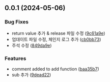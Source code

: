 ## 0.0.1 (2024-05-06)


### Bug Fixes

* return value 추가 & release 파일 수정 ([9c61a9e](https://github.com/lyhlg/release-note/commit/9c61a9e9b3467e22effabec92471df09ed351102))
* 업데이트 파일 수정, 체인지 로그 추가 ([cb0bb73](https://github.com/lyhlg/release-note/commit/cb0bb73f6491e3dd7f2ec6509d1ae26d719287a5))
* 주석 수정 ([849da9e](https://github.com/lyhlg/release-note/commit/849da9e3aa26a25c2e2dd31f5d6d9797fbd60857))


### Features

* comment added to add function ([baa35b7](https://github.com/lyhlg/release-note/commit/baa35b75b581bb6ba860ad32f824d9606d1359d1))
* sub 추가 ([9dead22](https://github.com/lyhlg/release-note/commit/9dead22b60a0ff1d7f99c814cff1cc7ae6996608))



